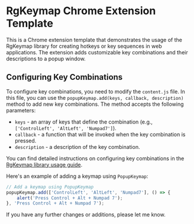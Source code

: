 # RgKeymap Chrome Extension Template

This is a Chrome extension template that demonstrates the usage of the RgKeymap library for creating hotkeys or key sequences in web applications. The extension adds customizable key combinations and their descriptions to a popup window.

## Configuring Key Combinations

To configure key combinations, you need to modify the `content.js` file. In this file, you can use the `popupKeymap.add(keys, callback, description)` method to add new key combinations. The method accepts the following parameters:

- `keys` - an array of keys that define the combination (e.g., `['ControlLeft', 'AltLeft', 'Numpad7']`).
- `callback` - a function that will be invoked when the key combination is pressed.
- `description` - a description of the key combination.

You can find detailed instructions on configuring key combinations in the [RgKeymap library usage guide](https://github.com/rguntik/rgKeymap).

Here's an example of adding a keymap using `PopupKeymap`:

```javascript
// Add a keymap using PopupKeymap
popupKeymap.add(['ControlLeft', 'AltLeft', 'Numpad7'], () => {
    alert('Press Control + Alt + Numpad 7');
}, 'Press Control + Alt + Numpad 7');
```
If you have any further changes or additions, please let me know.

